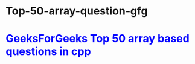 # Top-50-array-question-gfg
<div>
<h1 style="color:blue;">
GeeksForGeeks Top 50 array based questions in cpp
</h1>
</div>
